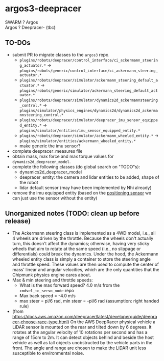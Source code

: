 # argos3-deepracer
SWARM ? Argos 
<br />Argos ? Deepracer- (tbc)

## TO-DOs
- submit PR to migrate classes to the `argos3` repo.
    - `plugins/robots/deepracer/control_interface/ci_ackermann_steering_actuator.*` -> `plugins/robots/generic/control_interface/ci_ackermann_steering_actuator.*`
    - `plugins/robots/deepracer/simulator/ackermann_steering_default_actuator.*` -> `plugins/robots/generic/simulator/ackermann_steering_default_actuator.*`
    - `plugins/robots/deepracer/simulator/dynamics2d_ackermannsteering_control.*` -> `plugins/simulator/physics_engines/dynamics2d/dynamics2d_ackermannsteering_control.*`
    - `plugins/robots/deepracer/simulator/deepracer_imu_sensor_equipped_entity.*` -> `plugins/simulator/entities/imu_sensor_equipped_entity.*`
    - `plugins/robots/deepracer/simulator/ackermann_wheeled_entity.*` -> `plugins/simulator/entities/ackermann_wheeled_entity.*`
    - make generic the imu sensor?
- complete deepracer_measures file
- obtain mass, max force and max torque values for `dynamics2d_deepracer_model`.
- complete the following classes (do global search on "TODO"s):
    - dynamics2d_deepracer_model
    - deepracer_entity: the camera and lidar entities to be added, shape of the robot
    - lidar default sensor (may have been implemented by Nhi already)
- remove the imu equipped entity (based on the [positioning sensor](https://github.com/ilpincy/argos3/blob/master/src/plugins/robots/generic/simulator/positioning_default_sensor.h) we can just use the sensor without the entity)


## Unorganized notes (TODO: clean up before release)
- The Ackermann steering class is implemented as a 4WD model, i.e., all 4 wheels are driven by the throttle. Because the wheels don't actually turn, this doesn't affect the dynamics; otherwise, having very sticky wheels that aim to rotate at the same speed (i.e., no slippage or differentials) could break the dynamics. Under the hood, the Ackermann wheeled entity class is simply a container to store the steering angle and throttle speed. These values are then used to compute the center of mass' linear and angular velocities, which are the only quantities that the Chipmunk physics engine cares about.
- Max & min steering and throttle speeds:
    - What is the max forward speed? 4.0 m/s from the `cmdvel_to_servo_node` repo
    - Max back speed = -4.0 m/s
    - max steer = pi/6 rad, min steer = -pi/6 rad (assumption: right handed rule)
- (from https://docs.aws.amazon.com/deepracer/latest/developerguide/deepracer-choose-race-type.html) On the AWS DeepRacer physical vehicle a LiDAR sensor is mounted on the rear and tilted down by 6 degrees. It rotates at the angular velocity of 10 rotations per second and has a range of 15cm to 2m. It can detect objects behind and beside the host vehicle as well as tall objects unobstructed by the vehicle parts in the front. The angle and range are chosen to make the LiDAR unit less susceptible to environmental noise.